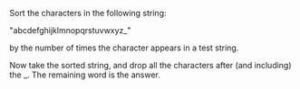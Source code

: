 Sort the characters in the following string: 

"abcdefghijklmnopqrstuvwxyz_" 

by the number of times the character appears in a test string.  

Now take the sorted string, and drop all the characters after (and including) the _. The remaining word is the answer.
